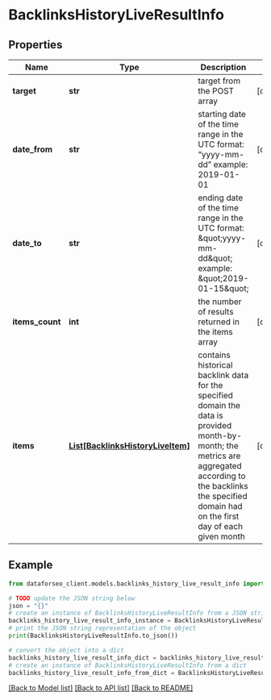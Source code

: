 # BacklinksHistoryLiveResultInfo


## Properties

Name | Type | Description | Notes
------------ | ------------- | ------------- | -------------
**target** | **str** | target from the POST array | [optional] 
**date_from** | **str** | starting date of the time range in the UTC format: “yyyy-mm-dd” example: 2019-01-01 | [optional] 
**date_to** | **str** | ending date of the time range in the UTC format: \&quot;yyyy-mm-dd\&quot; example: \&quot;2019-01-15\&quot; | [optional] 
**items_count** | **int** | the number of results returned in the items array | [optional] 
**items** | [**List[BacklinksHistoryLiveItem]**](BacklinksHistoryLiveItem.md) | contains historical backlink data for the specified domain the data is provided month-by-month; the metrics are aggregated according to the backlinks the specified domain had on the first day of each given month | [optional] 

## Example

```python
from dataforseo_client.models.backlinks_history_live_result_info import BacklinksHistoryLiveResultInfo

# TODO update the JSON string below
json = "{}"
# create an instance of BacklinksHistoryLiveResultInfo from a JSON string
backlinks_history_live_result_info_instance = BacklinksHistoryLiveResultInfo.from_json(json)
# print the JSON string representation of the object
print(BacklinksHistoryLiveResultInfo.to_json())

# convert the object into a dict
backlinks_history_live_result_info_dict = backlinks_history_live_result_info_instance.to_dict()
# create an instance of BacklinksHistoryLiveResultInfo from a dict
backlinks_history_live_result_info_from_dict = BacklinksHistoryLiveResultInfo.from_dict(backlinks_history_live_result_info_dict)
```
[[Back to Model list]](../README.md#documentation-for-models) [[Back to API list]](../README.md#documentation-for-api-endpoints) [[Back to README]](../README.md)


